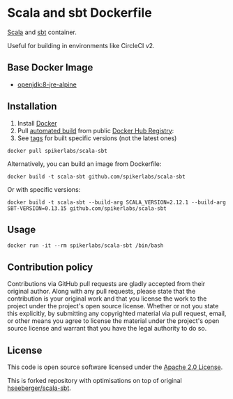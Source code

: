 # Scala and sbt Dockerfile

[Scala](http://www.scala-lang.org) and [sbt](http://www.scala-sbt.org) container.

Useful for building in environments like CircleCI v2.


## Base Docker Image ##

* [openjdk:8-jre-alpine](https://hub.docker.com/_/openjdk)


## Installation ##

1. Install [Docker](https://www.docker.com)
2. Pull [automated build](https://hub.docker.com/r/spikerlabs/scala-sbt/) from public [Docker Hub Registry](https://hub.docker.com):
3. See [tags](https://hub.docker.com/r/spikerlabs/scala-sbt/tags/) for built specific versions (not the latest ones)
```
docker pull spikerlabs/scala-sbt
```
Alternatively, you can build an image from Dockerfile:
```
docker build -t scala-sbt github.com/spikerlabs/scala-sbt
```
Or with specific versions:
```
docker build -t scala-sbt --build-arg SCALA_VERSION=2.12.1 --build-arg SBT-VERSION=0.13.15 github.com/spikerlabs/scala-sbt
```

## Usage ##

```
docker run -it --rm spikerlabs/scala-sbt /bin/bash
```


## Contribution policy ##

Contributions via GitHub pull requests are gladly accepted from their original author. Along with any pull requests, please state that the contribution is your original work and that you license the work to the project under the project's open source license. Whether or not you state this explicitly, by submitting any copyrighted material via pull request, email, or other means you agree to license the material under the project's open source license and warrant that you have the legal authority to do so.


## License ##

This code is open source software licensed under the [Apache 2.0 License](http://www.apache.org/licenses/LICENSE-2.0.html).

This is forked repository with optimisations on top of original [hseeberger/scala-sbt](https://github.com/hseeberger/scala-sbt).
